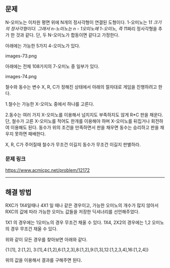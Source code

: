 ## 문제

N-오미노는 이차원 평면 위에 N개의 정사각형이 연결된 도형이다. 1-오미노는 1*1 크기의 정사각형이다. 그래서 n-노미노는 n - 1오미노에 1-오미노, 즉 1*1짜리 정사각형을 추가 한 것과 같다. 단, 두 N-오미노가 합동이면 같다고 가정한다.

아래에는 가능한 5가지 4-오미노가 있다.

images-73.png

아래에는 전체 108가지의 7-오미노 중 일부가 있다.

images-74.png

철수와 동수는 변수 X, R, C가 정해진 상태에서 아래의 절차대로 게임을 진행하려고 한다.

1.철수는 가능한 X-오미노 중에서 하나를 고른다.

2.동수는 여러 가지 X-오미노를 이용해서 넘치지도 부족하지도 않게 R\*C 판을 채운다. 단, 철수가 고른 X-오미노를 적어도 한개를 이용해야 하며 X-오미노를 뒤집거나 회전하여 이용해도 된다. 동수가 위의 조건을 만족하면서 판을 채우면 동수는 승리하고 판을 채우지 못하면 패배한다.

X, R, C가 주어질때 철수가 무조건 이길지 동수가 무조건 이길지 판별하라.

### 문제 링크

https://www.acmicpc.net/problem/12172

---

## 해결 방법

RXC가 1X4일때나 4X1 일 때나 같은 경우이고, 가능한 오미노의 개수가 많지 않아서 RXC의 값에 따라 가능한 오미노 값들을 저장한 딕셔너리를 선언해주었다.

1X1 의 경우에는 1오미노의 경우 무조건 채울 수 있다.
1X4, 2X2의 경우에는 1,2 오미노의 경우 무조건 채울 수 있다.

위와 같이 모든 경우를 찾아보면 아래와 같다.

{1:[1], 2:[1,2], 3:[1],4:[1,2],6:[1,2,3],8:[1,2],9:[1,3],12:[1,2,3,4],16:[1,2,4]}

위의 값을 이용해서 결과를 구해주면 된다.
